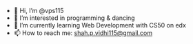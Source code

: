 - 👋 Hi, I’m @vps115
- 👀 I’m interested in programming & dancing
- 🌱 I’m currently learning Web Development with CS50 on edx
- 📫 How to reach me: shah.p.vidhi115@gmail.com

<!---
vps115/vps115 is a ✨ special ✨ repository because its `README.md` (this file) appears on your GitHub profile.
You can click the Preview link to take a look at your changes.
--->
